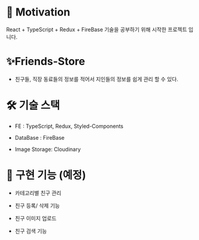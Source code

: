 # 🎇 Motivation

React + TypeScript + Redux + FireBase 기술을 공부하기 위해 시작한 프로젝트 입니다.

#  ✨Friends-Store

- 친구들, 직장 동료들의 정보를 적어서 지인들의 정보를 쉽게 관리 할 수 있다.

# 🛠 기술 스택 

- FE : TypeScript, Redux, Styled-Components	

- DataBase :  FireBase

- Image Storage: Cloudinary

# 🌈 구현 기능 (예정)

-  카테고리별 친구 관리

- 친구 등록/ 삭제 기능 

- 친구 이미지 업로드

- 친구 검색 기능